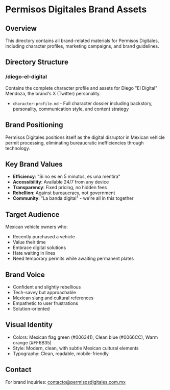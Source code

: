 # Permisos Digitales Brand Assets

## Overview
This directory contains all brand-related materials for Permisos Digitales, including character profiles, marketing campaigns, and brand guidelines.

## Directory Structure

### /diego-el-digital
Contains the complete character profile and assets for Diego "El Digital" Mendoza, the brand's X (Twitter) personality.

- `character-profile.md` - Full character dossier including backstory, personality, communication style, and content strategy

## Brand Positioning
Permisos Digitales positions itself as the digital disruptor in Mexican vehicle permit processing, eliminating bureaucratic inefficiencies through technology.

## Key Brand Values
- **Efficiency**: "Si no es en 5 minutos, es una mentira"
- **Accessibility**: Available 24/7 from any device
- **Transparency**: Fixed pricing, no hidden fees
- **Rebellion**: Against bureaucracy, not government
- **Community**: "La banda digital" - we're all in this together

## Target Audience
Mexican vehicle owners who:
- Recently purchased a vehicle
- Value their time
- Embrace digital solutions
- Hate waiting in lines
- Need temporary permits while awaiting permanent plates

## Brand Voice
- Confident and slightly rebellious
- Tech-savvy but approachable
- Mexican slang and cultural references
- Empathetic to user frustrations
- Solution-oriented

## Visual Identity
- Colors: Mexican flag green (#006341), Clean blue (#0066CC), Warm orange (#FF6B35)
- Style: Modern, clean, with subtle Mexican cultural elements
- Typography: Clean, readable, mobile-friendly

## Contact
For brand inquiries: contacto@permisosdigitales.com.mx